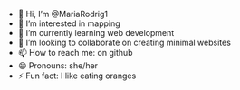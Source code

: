 - 👋 Hi, I’m @MariaRodrig1
- 👀 I’m interested in mapping
- 🌱 I’m currently learning web development
- 💞️ I’m looking to collaborate on creating minimal websites
- 📫 How to reach me: on github
- 😄 Pronouns: she/her
- ⚡ Fun fact: I like eating oranges

<!---
MariaRodrig1/MariaRodrig1 is a ✨ special ✨ repository because its `README.md` (this file) appears on your GitHub profile.
You can click the Preview link to take a look at your changes.
--->
